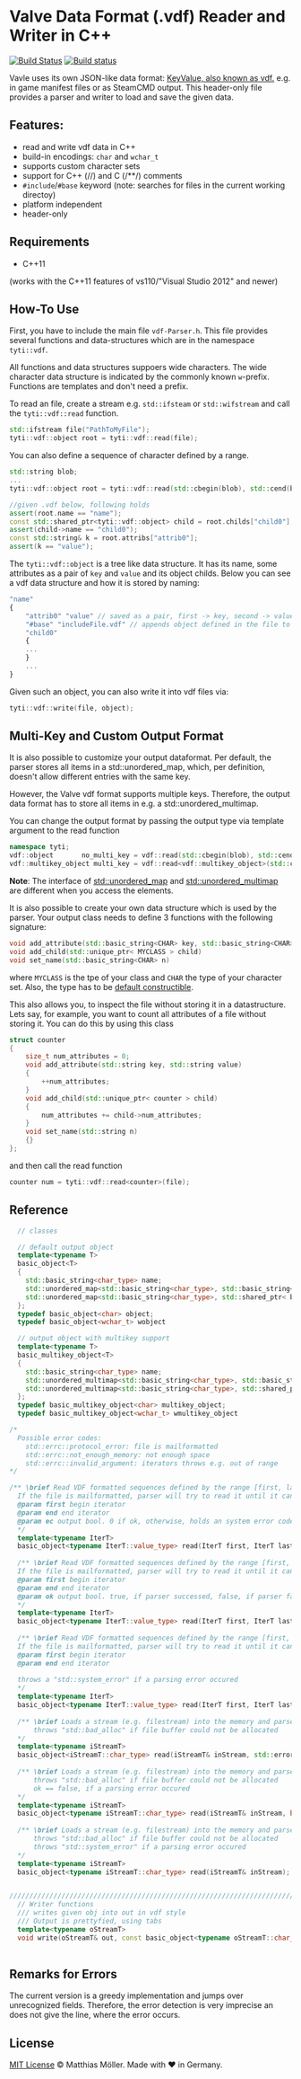 # Valve Data Format (.vdf) Reader and Writer in C++
[![Build Status](https://travis-ci.org/TinyTinni/ValveFileVDF.svg?branch=master)](https://travis-ci.org/TinyTinni/ValveFileVDF)
[![Build status](https://ci.appveyor.com/api/projects/status/380441mkwkfvh4tj?svg=true)](https://ci.appveyor.com/project/TinyTinni/valvefilevdf)

Vavle uses its own JSON-like data format: [KeyValue, also known as vdf.](https://developer.valvesoftware.com/wiki/KeyValues)
e.g. in game manifest files or as SteamCMD output.
This header-only file provides a parser and writer to load and save the given data.

## Features:
- read and write vdf data in C++
- build-in encodings: `char`  and `wchar_t`
- supports custom character sets
- support for C++ (//) and C (/**/) comments
- `#include`/`#base` keyword (note: searches for files in the current working directoy)
- platform independent
- header-only

## Requirements
- C++11 

(works with the C++11 features of vs110/"Visual Studio 2012" and newer)
 
## How-To Use
First, you have to include the main file `vdf-Parser.h`.
This file provides several functions and data-structures which are
in the namespace `tyti::vdf`.

All functions and data structures suppoers wide characters.
The wide character data structure is indicated by the commonly known `w`-prefix.
Functions are templates and don't need a prefix.

To read an file, create a stream e.g. `std::ifsteam` or `std::wifstream`
and call the `tyti::vdf::read` function.
```c++
std::ifstream file("PathToMyFile");
tyti::vdf::object root = tyti::vdf::read(file);
```
You can also define a sequence of character defined by a range.
```c++
std::string blob;
...
tyti::vdf::object root = tyti::vdf::read(std::cbegin(blob), std::cend(blob));

//given .vdf below, following holds
assert(root.name == "name");
const std::shared_ptr<tyti::vdf::object> child = root.childs["child0"];
assert(child->name == "child0");
const std::string& k = root.attribs["attrib0"];
assert(k == "value");
```

The `tyti::vdf::object` is a tree like data structure.
It has its name, some attributes as a pair of `key` and `value`
and its object childs. Below you can see a vdf data structure and how it is stored by naming:
```javascript
"name"
{
    "attrib0" "value" // saved as a pair, first -> key, second -> value
    "#base" "includeFile.vdf" // appends object defined in the file to childs
    "child0"
    {
    ...
    }
    ...
}
```

Given such an object, you can also write it into vdf files via:
```c++
tyti::vdf::write(file, object);
```

## Multi-Key and Custom Output Format

It is also possible to customize your output dataformat.
Per default, the parser stores all items in a std::unordered_map, which, per definition,
doesn't allow different entries with the same key.

However, the Valve vdf format supports multiple keys. Therefore, the output data format
has to store all items in e.g. a std::unordered_multimap.

You can change the output format by passing the output type via template argument to
the read function
```c++
namespace tyti;
vdf::object       no_multi_key = vdf::read(std::cbegin(blob), std::cend(blob));
vdf::multikey_object multi_key = vdf::read<vdf::multikey_object>(std::cbegin(blob), std::cend(blob));
```

__Note__: The interface of [std::unordered_map](http://en.cppreference.com/w/cpp/container/unordered_map) and [std::unordered_multimap](http://en.cppreference.com/w/cpp/container/unordered_multimap)
are different when you access the elements.

It is also possible to create your own data structure which is used by the parser.
Your output class needs to define 3 functions with the following signature:

```c++
void add_attribute(std::basic_string<CHAR> key, std::basic_string<CHAR> value)
void add_child(std::unique_ptr< MYCLASS > child)
void set_name(std::basic_string<CHAR> n)
```
where ```MYCLASS``` is the tpe of your class and ```CHAR``` the type of your character set.
Also, the type has to be [default constructible](http://en.cppreference.com/w/cpp/types/is_default_constructible).

This also allows you, to inspect the file without storing it in a datastructure.
Lets say, for example, you want to count all attributes of a file without storing it.
You can do this by using this class

```c++
struct counter
{
    size_t num_attributes = 0;
    void add_attribute(std::string key, std::string value)
    {
        ++num_attributes;
    }
    void add_child(std::unique_ptr< counter > child)
    {
        num_attributes += child->num_attributes;
    }
    void set_name(std::string n)
    {}
};
```

and then call the read function
```c++
counter num = tyti::vdf::read<counter>(file);
```

## Reference
```c++
  // classes

  // default output object
  template<typename T>
  basic_object<T>
  {
    std::basic_string<char_type> name;
    std::unordered_map<std::basic_string<char_type>, std::basic_string<char_type> > attribs;
    std::unordered_map<std::basic_string<char_type>, std::shared_ptr< basic_object<char_type> > > childs;
  };
  typedef basic_object<char> object;
  typedef basic_object<wchar_t> wobject

  // output object with multikey support
  template<typename T>
  basic_multikey_object<T>
  {
    std::basic_string<char_type> name;
    std::unordered_multimap<std::basic_string<char_type>, std::basic_string<char_type> > attribs;
    std::unordered_multimap<std::basic_string<char_type>, std::shared_ptr< basic_object<char_type> > > childs;
  };
  typedef basic_multikey_object<char> multikey_object;
  typedef basic_multikey_object<wchar_t> wmultikey_object

/*
  Possible error codes:
    std::errc::protocol_error: file is mailformatted
    std::errc::not_enough_memory: not enough space
    std::errc::invalid_argument: iterators throws e.g. out of range
*/

/** \brief Read VDF formatted sequences defined by the range [first, last).
  If the file is mailformatted, parser will try to read it until it can.
  @param first begin iterator
  @param end end iterator
  @param ec output bool. 0 if ok, otherwise, holds an system error code
  */
  template<typename IterT>
  basic_object<typename IterT::value_type> read(IterT first, IterT last, std::error_code& ec) noexcept;
  
  /** \brief Read VDF formatted sequences defined by the range [first, last).
  If the file is mailformatted, parser will try to read it until it can.
  @param first begin iterator
  @param end end iterator
  @param ok output bool. true, if parser successed, false, if parser failed
  */
  template<typename IterT>
  basic_object<typename IterT::value_type> read(IterT first, IterT last, bool* ok) noexcept;
  
  /** \brief Read VDF formatted sequences defined by the range [first, last).
  If the file is mailformatted, parser will try to read it until it can.
  @param first begin iterator
  @param end end iterator
  
  throws a "std::system_error" if a parsing error occured
  */
  template<typename IterT>
  basic_object<typename IterT::value_type> read(IterT first, IterT last);
  
  /** \brief Loads a stream (e.g. filestream) into the memory and parses the vdf formatted data.
      throws "std::bad_alloc" if file buffer could not be allocated
  */
  template<typename iStreamT>
  basic_object<iStreamT::char_type> read(iStreamT& inStream, std::error_code& ec);
  
  /** \brief Loads a stream (e.g. filestream) into the memory and parses the vdf formatted data.
      throws "std::bad_alloc" if file buffer could not be allocated
      ok == false, if a parsing error occured
  */
  template<typename iStreamT>
  basic_object<typename iStreamT::char_type> read(iStreamT& inStream, bool* ok);
  
  /** \brief Loads a stream (e.g. filestream) into the memory and parses the vdf formatted data.
      throws "std::bad_alloc" if file buffer could not be allocated
      throws "std::system_error" if a parsing error occured
  */
  template<typename iStreamT>
  basic_object<typename iStreamT::char_type> read(iStreamT& inStream);


/////////////////////////////////////////////////////////////////////////////
  // Writer functions
  /// writes given obj into out in vdf style 
  /// Output is prettyfied, using tabs
  template<typename oStreamT>
  void write(oStreamT& out, const basic_object<typename oStreamT::char_type>& obj);
  
```

## Remarks for Errors
The current version is a greedy implementation and jumps over unrecognized fields.
Therefore, the error detection is very imprecise an does not give the line, where the error occurs.

## License

[MIT License](./LICENSE) © Matthias Möller. Made with ♥ in Germany.
